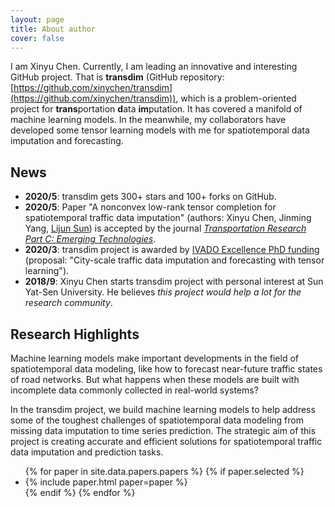 ```yaml
---
layout: page
title: About author
cover: false
---
```


I am Xinyu Chen. Currently, I am leading an innovative and interesting GitHub project. That is **transdim** (GitHub repository: [https://github.com/xinychen/transdim](https://github.com/xinychen/transdim)), which is a problem-oriented project for **trans**portation **d**ata **im**putation. It has covered a manifold of machine learning models. In the meanwhile, my collaborators have developed some tensor learning models with me for spatiotemporal data imputation and forecasting.


## News
* **2020/5**: transdim gets 300+ stars and 100+ forks on GitHub.
* **2020/5**: Paper "A nonconvex low-rank tensor completion for spatiotemporal traffic data imputation" (authors: Xinyu Chen, Jinming Yang, [Lijun Sun](https://lijunsun.github.io/)) is accepted by the journal [*Transportation Research Part C: Emerging Technologies*](https://www.journals.elsevier.com/transportation-research-part-c-emerging-technologies/).
* **2020/3**: transdim project is awarded by [IVADO Excellence PhD funding](https://ivado.ca/en/ivado-scholarships/excellence-scholarships-phd/) (proposal: "City-scale traffic data imputation and forecasting with tensor learning").
* **2018/9**: Xinyu Chen starts transdim project with personal interest at Sun Yat-Sen University. He believes *this project would help a lot for the research community*.

## Research Highlights

Machine learning models make important developments in the field of spatiotemporal data modeling, like how to forecast near-future traffic states of road networks. But what happens when these models are built with incomplete data commonly collected in real-world systems?

In the transdim project, we build machine learning models to help address some of the toughest challenges of spatiotemporal data modeling from missing data imputation to time series prediction. The strategic aim of this project is creating accurate and efficient solutions for spatiotemporal traffic data imputation and prediction tasks.


<ul>
{% for paper in site.data.papers.papers %}
  {% if paper.selected %}
  <li>
  {% include paper.html paper=paper %}
  </li>
  {% endif %}
{% endfor %}
</ul>

